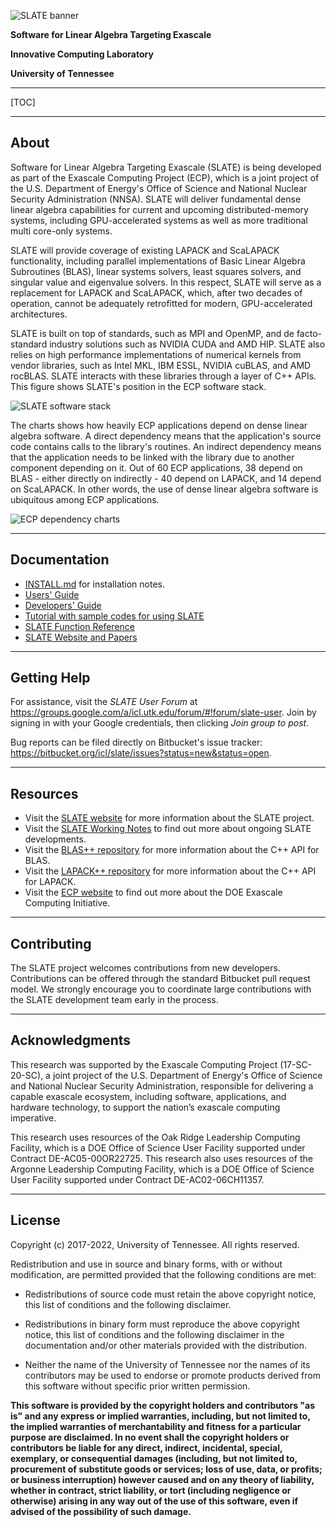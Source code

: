 ![SLATE banner](http://icl.bitbucket.io/slate/artwork/Bitbucket/slate_banner.png)

**Software for Linear Algebra Targeting Exascale**

**Innovative Computing Laboratory**

**University of Tennessee**

* * *

[TOC]

* * *

About
--------------------------------------------------------------------------------

Software for Linear Algebra Targeting Exascale (SLATE) is being developed
as part of the Exascale Computing Project (ECP),
which is a joint project of the U.S. Department of Energy's Office of Science
and National Nuclear Security Administration (NNSA).
SLATE will deliver fundamental dense linear algebra capabilities
for current and upcoming distributed-memory systems,
including GPU-accelerated systems as well as more traditional multi core-only systems.

SLATE will provide coverage of existing LAPACK and ScaLAPACK functionality,
including parallel implementations of Basic Linear Algebra Subroutines (BLAS),
linear systems solvers, least squares solvers, and singular value and eigenvalue solvers.
In this respect, SLATE will serve as a replacement for LAPACK and ScaLAPACK,
which, after two decades of operation, cannot be adequately retrofitted
for modern, GPU-accelerated architectures.

SLATE is built on top of standards, such as MPI and OpenMP,
and de facto-standard industry solutions such as NVIDIA CUDA and AMD HIP.
SLATE also relies on high performance implementations of numerical kernels from vendor libraries,
such as Intel MKL, IBM ESSL, NVIDIA cuBLAS, and AMD rocBLAS.
SLATE interacts with these libraries through a layer of C++ APIs.
This figure shows SLATE's position in the ECP software stack.

![SLATE software stack](http://icl.bitbucket.io/slate/artwork/Bitbucket/software_stack.png)

The charts shows how heavily ECP applications depend
on dense linear algebra software.
A direct dependency means that the application's source code
contains calls to the library's routines.
An indirect dependency means that the application needs to be linked with the library
due to another component depending on it.
Out of 60 ECP applications, 38 depend on BLAS - either directly on indirectly -
40 depend on LAPACK, and 14 depend on ScaLAPACK.
In other words, the use of dense linear algebra software is ubiquitous
among ECP applications.

![ECP dependency charts](http://icl.bitbucket.io/slate/artwork/Bitbucket/dependency_chart.png)

* * *

Documentation
--------------------------------------------------------------------------------

* [INSTALL.md](INSTALL.md) for installation notes.
* [Users' Guide](https://www.icl.utk.edu/publications/swan-010)
* [Developers' Guide](https://www.icl.utk.edu/publications/swan-011)
* [Tutorial with sample codes for using SLATE](https://bitbucket.org/icl/slate-tutorial/)
* [SLATE Function Reference](https://icl.bitbucket.io/slate/)
* [SLATE Website and Papers](http://icl.utk.edu/slate/)

* * *

Getting Help
--------------------------------------------------------------------------------

For assistance, visit the *SLATE User Forum* at
<https://groups.google.com/a/icl.utk.edu/forum/#!forum/slate-user>.
Join by signing in with your Google credentials, then clicking
*Join group to post*.

Bug reports can be filed directly on Bitbucket's issue tracker:
<https://bitbucket.org/icl/slate/issues?status=new&status=open>.

* * *

Resources
--------------------------------------------------------------------------------

* Visit the [SLATE website](http://icl.utk.edu/slate/)
  for more information about the SLATE project.
* Visit the [SLATE Working Notes](http://www.icl.utk.edu/publications/series/swans)
  to find out more about ongoing SLATE developments.
* Visit the [BLAS++ repository](https://bitbucket.org/icl/blaspp)
  for more information about the C++ API for BLAS.
* Visit the [LAPACK++ repository](https://bitbucket.org/icl/lapackpp)
  for more information about the C++ API for LAPACK.
* Visit the [ECP website](https://exascaleproject.org)
  to find out more about the DOE Exascale Computing Initiative.

* * *

Contributing
--------------------------------------------------------------------------------

The SLATE project welcomes contributions from new developers.
Contributions can be offered through the standard Bitbucket pull request model.
We strongly encourage you to coordinate large contributions with the SLATE
development team early in the process.

* * *

Acknowledgments
--------------------------------------------------------------------------------

This research was supported by the Exascale Computing Project (17-SC-20-SC), a
joint project of the U.S. Department of Energy's Office of Science and National
Nuclear Security Administration, responsible for delivering a capable exascale
ecosystem, including software, applications, and hardware technology, to support
the nation’s exascale computing imperative.

This research uses resources of the Oak Ridge Leadership Computing Facility,
which is a DOE Office of Science User Facility supported under Contract DE-AC05-00OR22725.
This research also uses resources of the Argonne Leadership Computing Facility,
which is a DOE Office of Science User Facility supported under Contract DE-AC02-06CH11357.

* * *

License
--------------------------------------------------------------------------------

Copyright (c) 2017-2022, University of Tennessee. All rights reserved.

Redistribution and use in source and binary forms, with or without
modification, are permitted provided that the following conditions are met:

* Redistributions of source code must retain the above copyright
  notice, this list of conditions and the following disclaimer.

* Redistributions in binary form must reproduce the above copyright
  notice, this list of conditions and the following disclaimer in the
  documentation and/or other materials provided with the distribution.

* Neither the name of the University of Tennessee nor the
  names of its contributors may be used to endorse or promote products
  derived from this software without specific prior written permission.

**This software is provided by the copyright holders and contributors "as is" and
any express or implied warranties, including, but not limited to, the implied
warranties of merchantability and fitness for a particular purpose are
disclaimed. In no event shall the copyright holders or contributors be liable
for any direct, indirect, incidental, special, exemplary, or consequential
damages (including, but not limited to, procurement of substitute goods or
services; loss of use, data, or profits; or business interruption) however
caused and on any theory of liability, whether in contract, strict liability, or
tort (including negligence or otherwise) arising in any way out of the use of
this software, even if advised of the possibility of such damage.**
